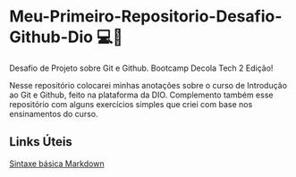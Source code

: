 # Meu-Primeiro-Repositorio-Desafio-Github-Dio 💻💾
Desafio de Projeto sobre Git e Github. Bootcamp Decola Tech 2 Edição!

Nesse repositório colocarei minhas anotações sobre o curso de Introdução ao Git e Github, feito na plataforma da DIO.
Complemento também esse repositório com alguns exercícios simples que criei com base nos ensinamentos do curso.


## Links Úteis
[Sintaxe básica Markdown](markdownguide.org/basic-syntax/)

